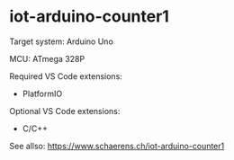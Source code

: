 # iot-arduino-counter1

Target system: Arduino Uno

MCU: ATmega 328P

Required VS Code extensions:
- PlatformIO

Optional VS Code extensions:
- C/C++

See allso: https://www.schaerens.ch/iot-arduino-counter1